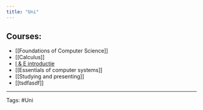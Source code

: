 ```yaml
---
title: "Uni"
---
```

## Courses:
- [[Foundations of Computer Science]]
- [[Calculus]]
- [I & E introductie](IE_Introductie)
- [[Essentials of computer systems]] 
- [[Studying and presenting]]
- [[tsdfasdf]]
---
Tags:  #Uni